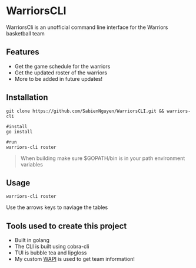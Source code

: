 # WarriorsCLI
WarriorsCli is an unofficial command line interface for the Warriors basketball team
## Features
* Get the game schedule for the warriors
* Get the updated roster of the warriors
* More to be added in future updates!
## Installation
```
git clone https://github.com/SabienNguyen/WarriorsCLI.git && warriors-cli

#install
go install

#run
warriors-cli roster
```
> When building make sure $GOPATH/bin is in your path environment variables
## Usage
```
warriors-cli roster
```
Use the arrows keys to naviage the tables
## Tools used to create this project
* Built in golang
* The CLI is built using cobra-cli
* TUI is bubble tea and lipgloss
* My custom [WAPI](https://github.com/SabienNguyen/WAPI) is used to get team information!
